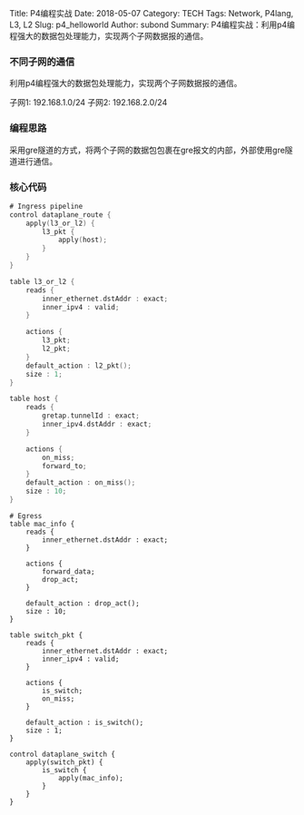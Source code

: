 Title: P4编程实战
Date: 2018-05-07
Category: TECH
Tags: Network, P4lang, L3, L2
Slug: p4_helloworld
Author: subond
Summary: P4编程实战：利用p4编程强大的数据包处理能力，实现两个子网数据报的通信。

### 不同子网的通信

利用p4编程强大的数据包处理能力，实现两个子网数据报的通信。

子网1: 192.168.1.0/24
子网2: 192.168.2.0/24

### 编程思路

采用gre隧道的方式，将两个子网的数据包包裹在gre报文的内部，外部使用gre隧道进行通信。

### 核心代码

```go
# Ingress pipeline
control dataplane_route {
    apply(l3_or_l2) {
        l3_pkt {
            apply(host);
        }
    }
}

table l3_or_l2 {
    reads {
        inner_ethernet.dstAddr : exact;
        inner_ipv4 : valid;
    }

    actions {
        l3_pkt;
        l2_pkt;
    }
    default_action : l2_pkt();
    size : 1;
}

table host {
    reads {
        gretap.tunnelId : exact;
        inner_ipv4.dstAddr : exact;
    }

    actions {
        on_miss;
        forward_to;
    }
    default_action : on_miss();
    size : 10;
}
```

```
# Egress
table mac_info {
    reads {
        inner_ethernet.dstAddr : exact;
    }

    actions {
        forward_data;
        drop_act;
    }

    default_action : drop_act();
    size : 10;
}

table switch_pkt {
    reads {
        inner_ethernet.dstAddr : exact;
        inner_ipv4 : valid;
    }

    actions {
        is_switch;
        on_miss;
    }

    default_action : is_switch();
    size : 1;
}

control dataplane_switch {
    apply(switch_pkt) {
        is_switch {
            apply(mac_info);
        }
    }
}
```
